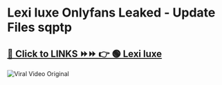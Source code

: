 
 # Lexi luxe Onlyfans Leaked - Update Files sqptp

## <h2><a href="https://clipsfans.com/Lexi_luxe&ref=git">🔗 Click to LINKS ⏩⏩ 👉 🟢 Lexi luxe </a></h2>

<a href="https://clipsfans.com/Lexi_luxe&ref=git" rel="nofollow" data-target="animated-image.originalLink"><img src="https://i.ibb.co.com/xMMVF88/686577567.gif" alt="Viral Video Original" style="max-width: 100%; display: inline-block;" data-target="animated-image.originalImage"></a>

